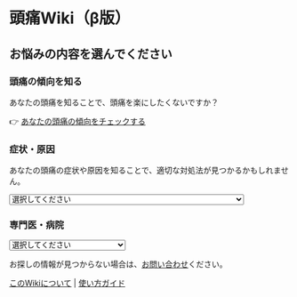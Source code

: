 # 頭痛Wiki（β版）

## お悩みの内容を選んでください

### <span class="new-dot"></span> 頭痛の傾向を知る
あなたの頭痛を知ることで、頭痛を楽にしたくないですか？

👉 [あなたの頭痛の傾向をチェックする](./headache_test.html)

### <span class="new-dot"></span> 症状・原因
あなたの頭痛の症状や原因を知ることで、適切な対処法が見つかるかもしれません。

<select id="headache-symptoms" onchange="navigateToPage(this.value)">
    <option value="">選択してください</option>
    <option value="./symptoms/headache_forehead">ひたいの痛み（おでこや額が痛む）</option>
    <option value="./symptoms/headache_around_eyes">目の奥の痛み（目の奥がズーンと痛む）</option>
    <option value="./symptoms/headache_temporal">こめかみの痛み（こめかみがズキズキする）</option>
    <option value="./symptoms/headache_full">頭全体が締め付けられる頭痛（ヘルメットをかぶったような痛み）</option>
    <option value="./symptoms/headache_nausea">吐き気を伴う頭痛（気持ち悪さ・嘔吐がある）</option>
    <option value="./symptoms/headache_pressure">気圧による頭痛（気象病・台風で悪化）</option>
    <option value="./symptoms/headache_back">後頭部の痛み（首の付け根や後頭部が痛む）</option>
    <option value="./symptoms/headache_morning">朝起きたときに強くなる頭痛（睡眠不足・低血圧・脱水）</option>
    <option value="./symptoms/headache_exertional">運動後に悪化する頭痛（ジョギング・筋トレ後にズキズキ）</option>
</select>

### <span class="new-dot"></span> 専門医・病院
<select id="doctor-select" onchange="navigateToPage(this.value)">
    <option value="">選択してください</option>
    <option value="./doctors/find_doctor">頭痛外来・脳神経内科の探し方</option>
    <option value="./doctors/online_headache">オンライン頭痛診療</option>
</select>

<p>お探しの情報が見つからない場合は、<a href="./inquiry">お問い合わせ</a>ください。</p>

<p><a href="./about">このWikiについて</a> | <a href="./guide">使い方ガイド</a></p>

<script>
function navigateToPage(url) {
    if (url) {
        window.location.href = url;
    }
}
</script>
